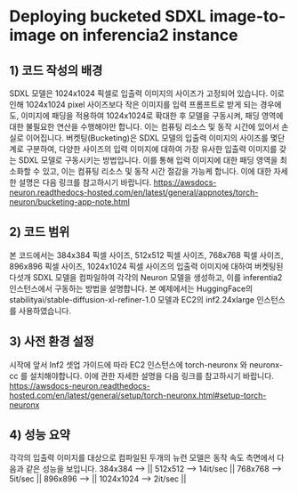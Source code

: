 # **Deploying bucketed SDXL image-to-image on inferencia2 instance**

## 1) 코드 작성의 배경
  
SDXL 모델은 1024x1024 픽셀로 입출력 이미지의 사이즈가 고정되어 있습니다. 이로 인해 1024x1024 pixel 사이즈보다 작은 이미지를 입력 프롬프트로 받게 되는 경우에도, 이미지에 패딩을 적용하여 1024x1024로 확대한 후 모델을 구동시켜, 패딩 영역에 대한 불필요한 연산을 수행해야만 합니다. 이는 컴퓨팅 리소스 및 동작 시간에 있어서 손실로 이어집니다. 버켓팅(Bucketing)은 SDXL 모델의 입출력 이미지의 사이즈를 몇단계로 구분하여, 다양한 사이즈의 입력 이미지에 대하여 가장 유사한 입출력 이미지를 갖는 SDXL 모델로 구동시키는 방법입니다. 이를 통해 입력 이미지에 대한 패딩 영역을 최소화할 수 있고, 이는 컴퓨팅 리소스 및 동작 시간 절감을 가능케 합니다. 이에 대한 자세한 설명은 다음 링크를 참고하시기 바랍니다.
https://awsdocs-neuron.readthedocs-hosted.com/en/latest/general/appnotes/torch-neuron/bucketing-app-note.html

## 2) 코드 범위
본 코드에서는 384x384 픽셀 사이즈, 512x512 픽셀 사이즈, 768x768 픽셀 사이즈, 896x896 픽셀 사이즈, 1024x1024 픽셀 사이즈의 입출력 이미지에 대하여 버켓팅된 다섯개 SDXL 모델을 컴파일하여 각각의 Neuron 모델을 생성하고, 이를 inferentia2 인스턴스에서 구동하는 방법을 설명합니다. 본 예제에서는 HuggingFace의 stabilityai/stable-diffusion-xl-refiner-1.0 모델과 EC2의 inf2.24xlarge 인스턴스를 사용하였습니다. 
  
## 3) 사전 환경 설정
시작에 앞서 Inf2 셋업 가이드에 따라 EC2 인스턴스에 torch-neuronx 와 neuronx-cc 를 설치해야합니다. 이에 관한 자세한 설명을 다음 링크를 참고하시기 바랍니다.
https://awsdocs-neuron.readthedocs-hosted.com/en/latest/general/setup/torch-neuronx.html#setup-torch-neuronx

## 4) 성능 요약
각각의 입출력 이미지를 대상으로 컴파일된 두개의 뉴런 모델은 동작 속도 측면에서 다음과 같은 성능을 보입니다.
384x384   --> ||
512x512   --> 14it/sec ||
768x768   --> 5it/sec ||
896x896   --> ||
1024x1024 --> 2it/sec ||   
